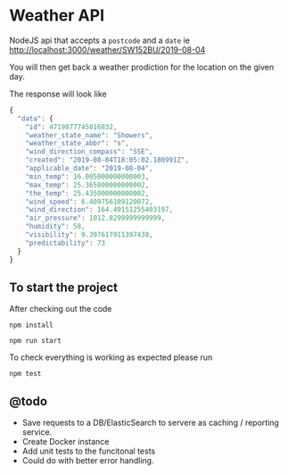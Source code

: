 # Weather API

NodeJS api that accepts a `postcode` and a `date` ie [http://localhost:3000/weather/SW152BU/2019-08-04](http://localhost:3000/weather/SW152BU/2019-08-04)

You will then get back a weather prodiction for the location on the given day.

The response will look like

```javascript
{
  "data": {
    "id": 4719877745016832,
    "weather_state_name": "Showers",
    "weather_state_abbr": "s",
    "wind_direction_compass": "SSE",
    "created": "2019-08-04T18:05:02.180991Z",
    "applicable_date": "2019-08-04",
    "min_temp": 16.005000000000003,
    "max_temp": 25.365000000000002,
    "the_temp": 25.435000000000002,
    "wind_speed": 6.409756109120072,
    "wind_direction": 164.49151255403197,
    "air_pressure": 1012.8299999999999,
    "humidity": 58,
    "visibility": 9.397617911397438,
    "predictability": 73
  }
}
```

## To start the project

After checking out the code

`npm install`

`npm run start`

To check everything is working as expected please run

`npm test`


## @todo

* Save requests to a DB/ElasticSearch to servere as caching / reporting service. 
* Create Docker instance
* Add unit tests to the funcitonal tests
* Could do with better error handling.